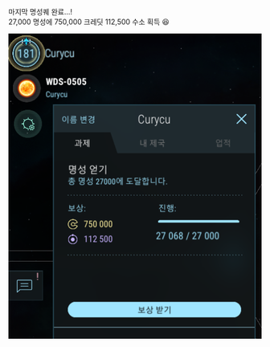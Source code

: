 마지막 명성퀘 완료...!  
27,000 명성에 750,000 크레딧 112,500 수소 획득 :laughing:  

![](../assets/20210331_Last_Fame_Quest.png)  
